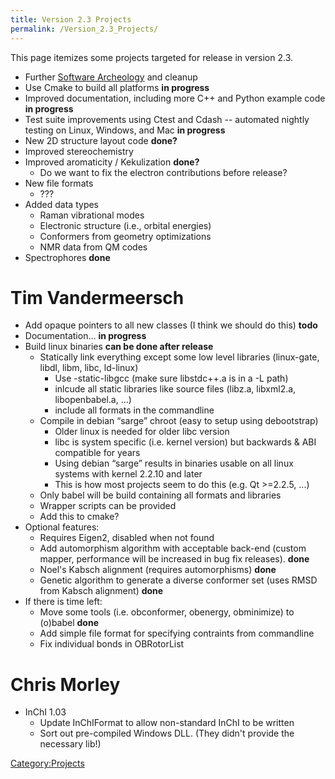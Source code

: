 ```yaml
---
title: Version 2.3 Projects
permalink: /Version_2.3_Projects/
---
```


This page itemizes some projects targeted for release in version 2.3.

-   Further [Software Archeology](/Developer:Archeology "wikilink") and cleanup
-   Use Cmake to build all platforms **in progress**
-   Improved documentation, including more C++ and Python example code **in progress**
-   Test suite improvements using Ctest and Cdash -- automated nightly testing on Linux, Windows, and Mac **in progress**
-   New 2D structure layout code **done?**
-   Improved stereochemistry
-   Improved aromaticity / Kekulization **done?**
    -   Do we want to fix the electron contributions before release?
-   New file formats
    -   ???
-   Added data types
    -   Raman vibrational modes
    -   Electronic structure (i.e., orbital energies)
    -   Conformers from geometry optimizations
    -   NMR data from QM codes
-   Spectrophores **done**

Tim Vandermeersch
=================

-   Add opaque pointers to all new classes (I think we should do this) **todo**
-   Documentation... **in progress**
-   Build linux binaries **can be done after release**
    -   Statically link everything except some low level libraries (linux-gate, libdl, libm, libc, ld-linux)
        -   Use -static-libgcc (make sure libstdc++.a is in a -L path)
        -   inlcude all static libraries like source files (libz.a, libxml2.a, libopenbabel.a, ...)
        -   include all formats in the commandline
    -   Compile in debian “sarge” chroot (easy to setup using debootstrap)
        -   Older linux is needed for older libc version
        -   libc is system specific (i.e. kernel version) but backwards & ABI compatible for years
        -   Using debian “sarge” results in binaries usable on all linux systems with kernel 2.2.10 and later
        -   This is how most projects seem to do this (e.g. Qt &gt;=2.2.5, ...)
    -   Only babel will be build containing all formats and libraries
    -   Wrapper scripts can be provided
    -   Add this to cmake?
-   Optional features:
    -   Requires Eigen2, disabled when not found
    -   Add automorphism algorithm with acceptable back-end (custom mapper, performance will be increased in bug fix releases). **done**
    -   Noel's Kabsch alignment (requires automorphisms) **done**
    -   Genetic algorithm to generate a diverse conformer set (uses RMSD from Kabsch alignment) **done**
-   If there is time left:
    -   Move some tools (i.e. obconformer, obenergy, obminimize) to (o)babel **done**
    -   Add simple file format for specifying contraints from commandline
    -   Fix individual bonds in OBRotorList

Chris Morley
============

-   InChI 1.03
    -   Update InChIFormat to allow non-standard InChI to be written
    -   Sort out pre-compiled Windows DLL. (They didn't provide the necessary lib!)

[Category:Projects](/Category:Projects "wikilink")
